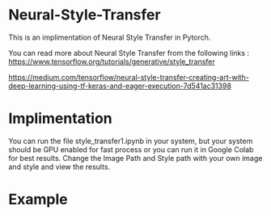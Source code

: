 # Neural-Style-Transfer


This is an implimentation of Neural Style Transfer in Pytorch. 

You can read more about Neural Style Transfer from the following links :
https://www.tensorflow.org/tutorials/generative/style_transfer

https://medium.com/tensorflow/neural-style-transfer-creating-art-with-deep-learning-using-tf-keras-and-eager-execution-7d541ac31398


# Implimentation
You can run the file style_transfer1.ipynb in your system, but your system should be GPU enabled for fast process or you can run it in Google Colab for best results.
Change the Image Path and Style path with your own image and style and view the results.

# Example


